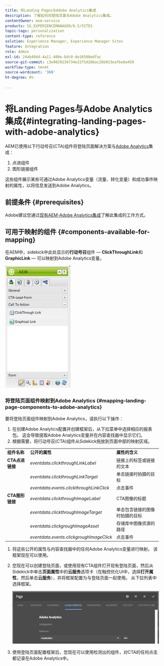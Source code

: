 ```yaml
---
title: 将Landing Pages与Adobe Analytics集成
description: 了解如何将登陆页面与Adobe Analytics集成。
contentOwner: msm-service
products: SG_EXPERIENCEMANAGER/6.5/SITES
topic-tags: personalization
content-type: reference
solution: Experience Manager, Experience Manager Sites
feature: Integration
role: Admin
exl-id: 24ab494d-4a11-408e-8dc0-de16508edfac
source-git-commit: c3e9029236734e22f5d266ac26b923eafbe0a459
workflow-type: tm+mt
source-wordcount: '369'
ht-degree: 0%

---
```


# 将Landing Pages与Adobe Analytics集成{#integrating-landing-pages-with-adobe-analytics}

AEM已使用以下行动号召(CTA)组件将登陆页面解决方案与[Adobe Analytics](https://www.omniture.com/en/products/analytics/sitecatalyst)集成：

1. 点进组件
1. 图形链接组件

这些组件展示某些可通过Adobe Analytics变量（流量、转化变量）和成功事件映射的属性，以将信息发送到Adobe Analytics。

## 前提条件 {#prerequisites}

Adobe建议您通过[现有AEM-Adobe Analytics集成](/help/sites-administering/adobeanalytics.md)了解此集成的工作方式。

## 可用于映射的组件 {#components-available-for-mapping}

在AEM中，sidekick中此处显示的&#x200B;**行动号召**&#x200B;组件 — **ClickThroughLink**&#x200B;和&#x200B;**GraphicLink** — 可以映射到Adobe Analytics变量。

![chlimage_1-21](assets/chlimage_1-21a.jpeg)

### 将登陆页面组件映射到Adobe Analytics {#mapping-landing-page-components-to-adobe-analytics}

要将登陆页面组件映射到Adobe Analytics，请执行以下操作：

1. 在创建Adobe Analytics配置并创建框架后，从下拉菜单中选择相应的报表包。 这会导致提取Adobe Analytics变量并在内容查找器中显示它们。
1. 根据需要，将行动号召(CTA)组件从Sidekick拖放到页面中部的映射区域。

<table>
 <tbody>
  <tr>
   <td><strong>组件名称</strong></td>
   <td><strong>公开的属性</strong></td>
   <td><strong>属性的含义</strong></td>
  </tr>
  <tr>
   <td><strong>CTA点进链接</strong></td>
   <td><i>eventdata.clickthroughLinkLabel</i> <br /> </td>
   <td>链接上的标签或链接的文本 </td>
  </tr>
  <tr>
   <td><br type="_moz" /> </td>
   <td><i>eventdata.clickthroughLinkTarget</i> <br /> </td>
   <td>单击链接时拍摄的目标 </td>
  </tr>
  <tr>
   <td><br type="_moz" /> </td>
   <td><i>eventdata.events.clickthroughLinkClick</i> <br /> </td>
   <td>点击事件 </td>
  </tr>
  <tr>
   <td><strong>CTA图形链接</strong></td>
   <td><i>eventdata.clickthroughImageLabel</i> <br /> </td>
   <td>CTA图像的标题 </td>
  </tr>
  <tr>
   <td><br type="_moz" /> </td>
   <td><i>eventdata.clickthroughImageTarget</i> <br /> </td>
   <td>单击包含链接的图像时拍摄的目标</td>
  </tr>
  <tr>
   <td><br type="_moz" /> </td>
   <td><i>eventdata.clickgroughImageAsset</i> <br /> </td>
   <td>存储库中图像资源的路径 </td>
  </tr>
  <tr>
   <td><br type="_moz" /> </td>
   <td><i>eventdata.events.clickgroughImageClick</i> <br /> </td>
   <td>点击事件</td>
  </tr>
 </tbody>
</table>

1. 将这些公开的属性与内容查找器中的任何Adobe Analytics变量进行映射。 该框架现在可以使用。
1. 您现在可以创建登陆页面，或使用现有CTA组件打开现有登陆页面，然后从Sidekick中单击&#x200B;**页面属性**&#x200B;中的&#x200B;**云服务**&#x200B;选项卡（在触控优化UI中，选择&#x200B;**打开属性**，然后单击&#x200B;**云服务**），并将框架配置为与登陆页面一起使用。 从下拉列表中选择框架。

   ![chlimage_1-25](assets/chlimage_1-25a.png)

1. 使用登陆页面配置框架后，您现在可以使用检测出的组件，对CTA的任何点击都记录在Adobe Analytics中。
